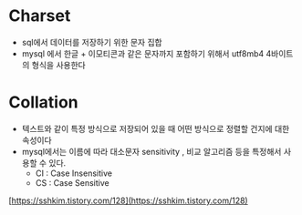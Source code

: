 # Charset

- sql에서 데이터를 저장하기 위한 문자 집합
- mysql 에서 한글 + 이모티콘과 같은 문자까지 포함하기 위해서 utf8mb4 4바이트의 형식을 사용한다

# Collation

- 텍스트와 같이 특정 방식으로 저장되어 있을 때 어떤 방식으로 정렬할 건지에 대한 속성이다
- mysql에서는 이름에 따라 대소문자 sensitivity  , 비교 알고리즘 등을 특정해서 사용할 수 있다.
    - CI : Case Insensitive
    - CS : Case Sensitive

[https://sshkim.tistory.com/128](https://sshkim.tistory.com/128)

